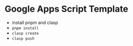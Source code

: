# Google Apps Script Template

- install pnpm and clasp
- `pnpm install`
- `clasp create`
- `clasp push`
